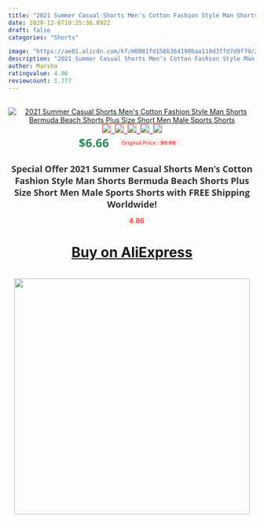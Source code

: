 ```yaml
---
title: "2021 Summer Casual Shorts Men's Cotton Fashion Style Man Shorts Bermuda Beach Shorts Plus Size Short Men Male Sports Shorts"
date: 2020-12-6T10:25:36.892Z
draft: false
categories: "Shorts"

image: "https://ae01.alicdn.com/kf/H0081fd156b364190baa119d37fd7d9f79/2021-Summer-Casual-Shorts-Men-s-Cotton-Fashion-Style-Man-Shorts-Bermuda-Beach-Shorts-Plus-Size.jpg"
description: "2021 Summer Casual Shorts Men's Cotton Fashion Style Man Shorts Bermuda Beach Shorts Plus Size Short Men Male Sports Shorts"
author: Marsha
ratingvalue: 4.86
reviewcount: 1.777
---
```

<br>
<div style="text-align: center;">
<a href="https://s.click.aliexpress.com/e/_AOzRNx" target="_blank" rel="nofollow noopener noreferrer"><img alt="2021 Summer Casual Shorts Men's Cotton Fashion Style Man Shorts Bermuda Beach Shorts Plus Size Short Men Male Sports Shorts" class="magnifier-image" src="https://ae01.alicdn.com/kf/H0081fd156b364190baa119d37fd7d9f79/2021-Summer-Casual-Shorts-Men-s-Cotton-Fashion-Style-Man-Shorts-Bermuda-Beach-Shorts-Plus-Size.jpg_640x640.jpg">
<br>
<img style="border:1px solid salmon" src="https://ae01.alicdn.com/kf/H0081fd156b364190baa119d37fd7d9f79/2021-Summer-Casual-Shorts-Men-s-Cotton-Fashion-Style-Man-Shorts-Bermuda-Beach-Shorts-Plus-Size.jpg_120x120.jpg">&nbsp;&nbsp;<img style="border:1px solid salmon" src="https://ae01.alicdn.com/kf/H428455c1a10e4cd2a9f6e2924ec8f81di/2021-Summer-Casual-Shorts-Men-s-Cotton-Fashion-Style-Man-Shorts-Bermuda-Beach-Shorts-Plus-Size.jpg_120x120.jpg">&nbsp;&nbsp;<img style="border:1px solid salmon" src="https://ae01.alicdn.com/kf/H8ab31057d9d04a76995d4b1691edff97t/2021-Summer-Casual-Shorts-Men-s-Cotton-Fashion-Style-Man-Shorts-Bermuda-Beach-Shorts-Plus-Size.jpg_120x120.jpg">&nbsp;&nbsp;<img style="border:1px solid salmon" src="https://ae01.alicdn.com/kf/H4f9c31e7aa9141afbcf00b3980bf7e54s/2021-Summer-Casual-Shorts-Men-s-Cotton-Fashion-Style-Man-Shorts-Bermuda-Beach-Shorts-Plus-Size.jpg_120x120.jpg">&nbsp;&nbsp;<img style="border:1px solid salmon" src="https://ae01.alicdn.com/kf/H10ee2010caa94eedbc3ebd15a1d81d9dr/2021-Summer-Casual-Shorts-Men-s-Cotton-Fashion-Style-Man-Shorts-Bermuda-Beach-Shorts-Plus-Size.jpg_120x120.jpg"></a></div><br0>
<div style="text-align: center;"><span style="background-color: white; border: 0px; box-sizing: border-box; color: seagreen; display: inline-block; font-family: &quot;open sans&quot; , &quot;arial&quot; , &quot;helvetica&quot; , sans-serif , &quot;heiti&quot;; font-size: 24px; font-stretch: inherit; font-weight: 700; line-height: inherit; margin: 0px 10px 0px 0px; padding: 0px; vertical-align: middle;">$6.66 </span>
<span style="background: rgb(255 , 241 , 241); border-radius: 3px; border: 0px; box-sizing: border-box; color: #ff4747; display: inline-block; font-family: inherit; font-size: 12px; font-stretch: inherit; font-style: inherit; font-variant: inherit; font-weight: 600; line-height: inherit; margin: 0px; padding: 2px 5px; transform: scale(0.9); vertical-align: middle;">Original Price : <b style="text-decoration: line-through;">$6.66 </b> &nbsp;&nbsp;</span></div>
<h1 style="color: #333333; display: inline-block; font-family: &quot;open sans&quot; , &quot;arial&quot; , &quot;helvetica&quot; , sans-serif , &quot;heiti&quot;; font-size: 18px; font-stretch: inherit; font-weight: 700; text-align: center;">Special Offer 2021 Summer Casual Shorts Men's Cotton Fashion Style Man Shorts Bermuda Beach Shorts Plus Size Short Men Male Sports Shorts with FREE Shipping Worldwide!</h1>
<div style="color: #ff4747; text-align: center;">
<img src="https://4.bp.blogspot.com/-M0ZcTcb-5uY/XleCXlxnR4I/AAAAAAAAAEc/OrjgMkXV1oMQFaCRZj5HQwOCBcu3w1FegCPcBGAYYCw/s1600/star.png" style="height: 15px;">&nbsp;<b>4.86</b></div>
<div class="button_cont" align="center"><a class="buynow_a" href="https://s.click.aliexpress.com/e/_AOzRNx" target="_blank" rel="nofollow noopener noreferrer"><H1>Buy on AliExpress</H1></a></div><br>
<div class="separator" style="clear: both; text-align: center;">
<img src="https://lh3.googleusercontent.com/-pTy5HemUv9M/XlePHvY0dAI/AAAAAAAAAE4/0nX5iRUoIWY8eMW9Dpxeirr157OZliDIgCLcBGAsYHQ/s1600/badge.gif" width="480">
</div>
